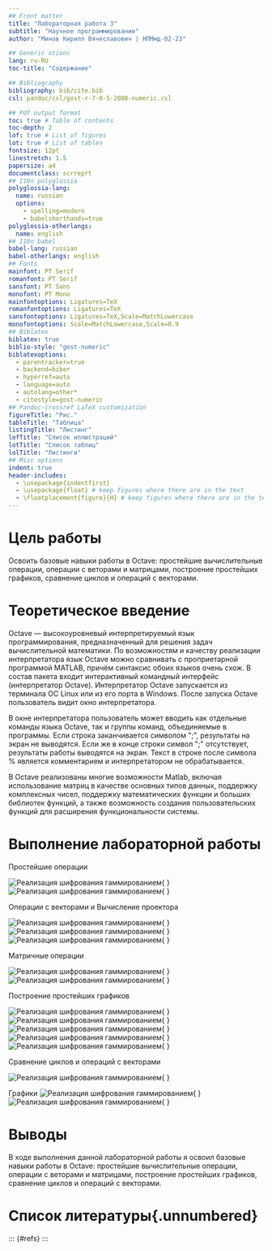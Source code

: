 ```yaml
---
## Front matter
title: "Лабораторная работа 3"
subtitle: "Научное программирование"
author: "Минов Кирилл Вячеславович | НПМмд-02-23"

## Generic otions
lang: ru-RU
toc-title: "Содержание"

## Bibliography
bibliography: bib/cite.bib
csl: pandoc/csl/gost-r-7-0-5-2008-numeric.csl

## Pdf output format
toc: true # Table of contents
toc-depth: 2
lof: true # List of figures
lot: true # List of tables
fontsize: 12pt
linestretch: 1.5
papersize: a4
documentclass: scrreprt
## I18n polyglossia
polyglossia-lang:
  name: russian
  options:
	- spelling=modern
	- babelshorthands=true
polyglossia-otherlangs:
  name: english
## I18n babel
babel-lang: russian
babel-otherlangs: english
## Fonts
mainfont: PT Serif
romanfont: PT Serif
sansfont: PT Sans
monofont: PT Mono
mainfontoptions: Ligatures=TeX
romanfontoptions: Ligatures=TeX
sansfontoptions: Ligatures=TeX,Scale=MatchLowercase
monofontoptions: Scale=MatchLowercase,Scale=0.9
## Biblatex
biblatex: true
biblio-style: "gost-numeric"
biblatexoptions:
  - parentracker=true
  - backend=biber
  - hyperref=auto
  - language=auto
  - autolang=other*
  - citestyle=gost-numeric
## Pandoc-crossref LaTeX customization
figureTitle: "Рис."
tableTitle: "Таблица"
listingTitle: "Листинг"
lofTitle: "Список иллюстраций"
lotTitle: "Список таблиц"
lolTitle: "Листинги"
## Misc options
indent: true
header-includes:
  - \usepackage{indentfirst}
  - \usepackage{float} # keep figures where there are in the text
  - \floatplacement{figure}{H} # keep figures where there are in the text
---
```


# Цель работы

Освоить базовые навыки работы в Octave: простейшие вычислительные операции, операции с веторами и матрицами, построение простейших графиков, сравнение циклов и операций с векторами.


# Теоретическое введение

Octave — высокоуровневый интерпретируемый язык программирования, предназначенный для решения задач вычислительной математики. По возможностям и качеству реализации интерпретатора язык Octave можно сравнивать с проприетарной программой MATLAB, причём синтаксис обоих языков очень схож. В состав пакета входит интерактивный командный интерфейс (интерпретатор Octave). Интерпретатор Octave запускается из терминала ОС Linux или из его порта в Windows. После запуска Octave пользователь видит окно интерпретатора.

В окне интерпретатора пользователь может вводить как отдельные команды языка Octave, так и группы команд, объединяемые в программы. Если строка заканчивается символом ";", результаты на экран не выводятся. Если же в конце строки символ ";" отсутствует, результаты работы выводятся на экран. Текст в строке после символа % является комментарием и интерпретатором не обрабатывается.

В Octave реализованы многие возможности Matlab, включая использование матриц в качестве основных типов данных, поддержку комплексных чисел, поддержку математических функции и больших библиотек функций, а также возможность создания пользовательских функций для расширения функциональности системы.


# Выполнение лабораторной работы

Простейшие операции

![Реализация шифрования гаммированием](images/включениесессии.PNG){ }
![Реализация шифрования гаммированием](images/простейшиеоперации.PNG){ }

Операции с векторами и Вычисление проектора

![Реализация шифрования гаммированием](images/созданиевекторовматриц.PNG){ }
![Реализация шифрования гаммированием](images/действиесвекторами.PNG){ }
![Реализация шифрования гаммированием](images/вычислениепроектора.PNG){ }


Матричные операции

![Реализация шифрования гаммированием](images/матричныеоперации.PNG){ }
![Реализация шифрования гаммированием](images/матричныеоперации2.PNG){ }

Построение простейших графиков

![Реализация шифрования гаммированием](images/построениеграфиков.PNG){ }
![Реализация шифрования гаммированием](images/построениеграфиков2.PNG){ }
![Реализация шифрования гаммированием](images/построениеграфиков3.PNG){ }
![Реализация шифрования гаммированием](images/построениеграфиков4.PNG){ }
![Реализация шифрования гаммированием](images/построениеграфиков5.PNG){ }

Сравнение циклов и операций с векторами

![Реализация шифрования гаммированием](images/циклы.PNG){ }

Графики
![Реализация шифрования гаммированием](images/1график.PNG){ }
![Реализация шифрования гаммированием](images/2график.PNG){ }


# Выводы

В ходе выполнения данной лабораторной работы я освоил базовые навыки работы в Octave: простейшие вычислительные операции, операции с веторами и матрицами, построение простейших графиков, сравнение циклов и операций с векторами.

# Список литературы{.unnumbered}

::: {#refs}
:::

